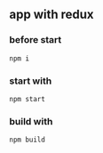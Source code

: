 ## app with redux

### before start
    npm i
### start with
    npm start
### build with
    npm build
